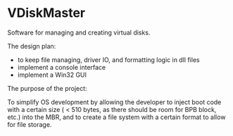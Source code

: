 # VDiskMaster
Software for managing and creating virtual disks.

The design plan:
  - to keep file managing, driver IO, and formatting logic in dll files
  - implement a console interface
  - implement a Win32 GUI
  
The purpose of the project:

  To simplify OS development by allowing the developer to inject boot code with a certain size ( < 510 bytes, as there should be room for BPB block, etc.)
into the MBR, and to create a file system with a certain format to allow for file storage.
